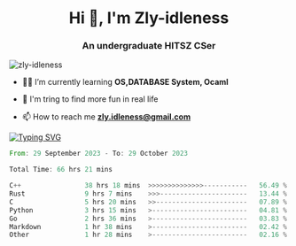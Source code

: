 <h1 align="center">Hi 👋, I'm Zly-idleness</h1>

<h3 align="center">An undergraduate HITSZ CSer</h3>

<p align="left"> <img src="https://komarev.com/ghpvc/?username=zly-idleness&label=Profile%20views&color=0e75b6&style=flat" alt="zly-idleness" /> </p>


- 👨‍💻 I’m currently learning **OS,DATABASE System, Ocaml**

- 🌱 I'm tring to find more fun in real life

- 📫 How to reach me **zly.idleness@gmail.com**



[![Typing SVG](https://readme-typing-svg.herokuapp.com?font=Fira+Code&pause=1000&width=435&lines=I+Maybe+Slow)](https://git.io/typing-svg)


<!--START_SECTION:waka-->

```rust
From: 29 September 2023 - To: 29 October 2023

Total Time: 66 hrs 21 mins

C++                38 hrs 18 mins  >>>>>>>>>>>>>>-----------   56.49 %
Rust               9 hrs 7 mins    >>>----------------------   13.44 %
C                  5 hrs 20 mins   >>-----------------------   07.89 %
Python             3 hrs 15 mins   >------------------------   04.81 %
Go                 2 hrs 36 mins   >------------------------   03.83 %
Markdown           1 hr 38 mins    >------------------------   02.42 %
Other              1 hr 28 mins    >------------------------   02.16 %
```

<!--END_SECTION:waka-->


